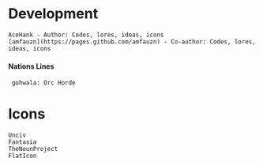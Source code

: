 # Development

    AceHank - Author: Codes, lores, ideas, icons
    [amfauzn](https://pages.github.com/amfauzn) - Co-author: Codes, lores, ideas, icons

#### Nations Lines
     gohwala: Orc Horde

# Icons

    Unciv
    Fantasia
    TheNounProject
    FlatIcon
